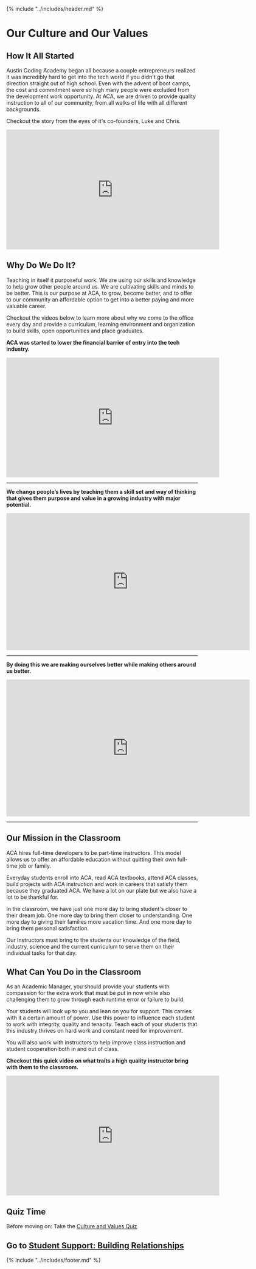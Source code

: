 {% include "../includes/header.md" %}

# Our Culture and Our Values

## How It All Started

Austin Coding Academy began all because a couple entrepreneurs realized it was incredibly hard to get into the tech world if you didn't go that direction straight out of high school. Even with the advent of boot camps, the cost and commitment were so high many people were excluded from the development work opportunity. At ACA, we are driven to provide quality instruction to all of our community, from all walks of life with all different backgrounds.

Checkout the story from the eyes of it's co-founders, Luke and Chris.

<iframe width="560" height="315" src="https://www.youtube.com/embed/RvlytBUgpa4" frameborder="0" allow="accelerometer; autoplay; encrypted-media; gyroscope; picture-in-picture" allowfullscreen></iframe>

## Why Do We Do It?

Teaching in itself it purposeful work. We are using our skills and knowledge to help grow other people around us. We are cultivating skills and minds to be better. This is our purpose at ACA, to grow, become better, and to offer to our community an affordable option to get into a better paying and more valuable career.

Checkout the videos below to learn more about why we come to the office every day and provide a curriculum, learning environment and organization to build skills, open opportunities and place graduates.

**ACA was started to lower the financial barrier of entry into the tech industry.**

<iframe width="560" height="315" src="https://www.youtube.com/embed/e25bNsKfEPo?start=3" frameborder="0" allow="accelerometer; autoplay; encrypted-media; gyroscope; picture-in-picture" allowfullscreen></iframe>

******

**We change people’s lives by teaching them a skill set and way of thinking that gives them purpose and value in a growing industry with major potential.**

<iframe src="https://player.vimeo.com/video/290913789" width="640" height="360" frameborder="0" webkitallowfullscreen mozallowfullscreen allowfullscreen></iframe>

******

**By doing this we are making ourselves better while making others around us better.**

<iframe src="https://player.vimeo.com/video/290925619" width="640" height="360" frameborder="0" webkitallowfullscreen mozallowfullscreen allowfullscreen></iframe>

******

## Our Mission in the Classroom

ACA hires full-time developers to be part-time instructors. This model allows us to offer an affordable education without quitting their own full-time job or family.

Everyday students enroll into ACA, read ACA textbooks, attend ACA classes, build projects with ACA instruction and work in careers that satisfy them because they graduated ACA. We have a lot on our plate but we also have a lot to be thankful for.

In the classroom, we have just one more day to bring student's closer to their dream job. One more day to bring them closer to understanding. One more day to giving their families more vacation time. And one more day to bring them personal satisfaction.

Our Instructors must bring to the students our knowledge of the field, industry, science and the current curriculum to serve them on their individual tasks for that day.

## What Can You Do in the Classroom

As an Academic Manager, you should provide your students with compassion for the extra work that must be put in now while also challenging them to grow through each runtime error or failure to build.

Your students will look up to you and lean on you for support. This carries with it a certain amount of power. Use this power to influence each student to work with integrity, quality and tenacity. Teach each of your students that this industry thrives on hard work and constant need for improvement.

You will also work with instructors to help improve class instruction and student cooperation both in and out of class.

**Checkout this quick video on what traits a high quality instructor bring with them to the classroom.**

<iframe width="560" height="315" src="https://www.youtube.com/embed/uSNUtDv8CiQ" frameborder="0" allow="accelerometer; autoplay; encrypted-media; gyroscope; picture-in-picture" allowfullscreen></iframe>

## Quiz Time

Before moving on: Take the [Culture and Values Quiz](https://forms.gle/J1jQAfSNAdtvycFd8)

## Go to [Student Support: Building Relationships](../steps/studentSupportBuildingRelationships.md)

{% include "../includes/footer.md" %}
